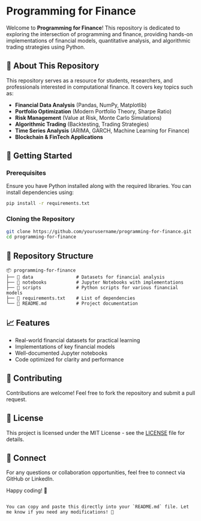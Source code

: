 

# Programming for Finance

Welcome to **Programming for Finance**! This repository is dedicated to exploring the intersection of programming and finance, providing hands-on implementations of financial models, quantitative analysis, and algorithmic trading strategies using Python.

## 📌 About This Repository
This repository serves as a resource for students, researchers, and professionals interested in computational finance. It covers key topics such as:

- **Financial Data Analysis** (Pandas, NumPy, Matplotlib)
- **Portfolio Optimization** (Modern Portfolio Theory, Sharpe Ratio)
- **Risk Management** (Value at Risk, Monte Carlo Simulations)
- **Algorithmic Trading** (Backtesting, Trading Strategies)
- **Time Series Analysis** (ARIMA, GARCH, Machine Learning for Finance)
- **Blockchain & FinTech Applications**

## 🚀 Getting Started
### Prerequisites
Ensure you have Python installed along with the required libraries. You can install dependencies using:
```bash
pip install -r requirements.txt
```

### Cloning the Repository
```bash
git clone https://github.com/yourusername/programming-for-finance.git
cd programming-for-finance
```

## 📂 Repository Structure
```
📦 programming-for-finance
├── 📁 data                # Datasets for financial analysis
├── 📁 notebooks           # Jupyter Notebooks with implementations
├── 📁 scripts             # Python scripts for various financial models
├── 📄 requirements.txt    # List of dependencies
└── 📄 README.md           # Project documentation
```

## 📈 Features
- Real-world financial datasets for practical learning
- Implementations of key financial models
- Well-documented Jupyter notebooks
- Code optimized for clarity and performance

## 🤝 Contributing
Contributions are welcome! Feel free to fork the repository and submit a pull request.

## 📜 License
This project is licensed under the MIT License - see the [LICENSE](LICENSE) file for details.

## 🔗 Connect
For any questions or collaboration opportunities, feel free to connect via GitHub or LinkedIn.

Happy coding! 🚀
```

You can copy and paste this directly into your `README.md` file. Let me know if you need any modifications! 🚀
